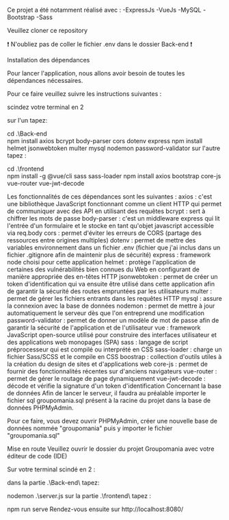 Ce projet a été notamment réalisé avec : -ExpressJs -VueJs -MySQL -Bootstrap -Sass

Veuillez cloner ce repository

❗ N'oubliez pas de coller le fichier .env dans le dossier Back-end ❗

Installation des dépendances

Pour lancer l'application, nous allons avoir besoin de toutes les dépendances nécessaires.

Pour ce faire veuillez suivre les instructions suivantes :

scindez votre terminal en 2

sur l'un tapez:

cd .\Back-end\
npm install axios bcrypt body-parser cors dotenv express
npm install helmet jsonwebtoken multer mysql nodemon password-validator
sur l'autre tapez :

cd .\frontend\
npm install -g @vue/cli sass sass-loader
npm install axios bootstrap core-js vue-router vue-jwt-decode

Les fonctionnalités de ces dépendances sont les suivantes :
axios : c'est une bibliothèque JavaScript fonctionnant comme un client HTTP qui permet de communiquer avec des API en utilisant des requêtes
bcrypt : sert à chiffrer les mots de passe
body-parser : c'est un middleware express qui lit l'entrée d'un formulaire et le stocke en tant qu'objet javascript accessible via req.body
cors : permet d'éviter les erreurs de CORS (partage des ressources entre origines multiples)
dotenv : permet de mettre des variables environnement dans un fichier .env (fichier que j'ai inclus dans un fichier .gitignore afin de maintenir plus de sécurité)
express : framework node choisi pour cette application
helmet : protège l'application de certaines des vulnérabilités bien connues du Web en configurant de manière appropriée des en-têtes HTTP
jsonwebtoken : permet de créer un token d'identification qui va ensuite être utilisé dans cette application afin de garantir la sécurité des routes empruntées par les utilisateurs
multer : permet de gérer les fichiers entrants dans les requêtes HTTP
mysql : assure la connexion avec la base de données
nodemon : permet de mettre à jour automatiquement le serveur dès que l'on entreprend une modification
password-validator : permet de donner un modèle de mot de passe afin de garantir la sécurité de l'application et de l'utilisateur
vue : framework JavaScript open-source utilisé pour construire des interfaces utilisateur et des applications web monopages (SPA)
sass : langage de script préprocesseur qui est compilé ou interprété en CSS
sass-loader : charge un fichier Sass/SCSS et le compile en CSS
boostrap : collection d'outils utiles à la création du design de sites et d'applications web
core-js : permet de fournir des fonctionnalités récentes sur d'anciens navigateurs
vue-router : permet de gérer le routage de page dynamiquement
vue-jwt-decode : décode et vérifie la signature d'un token d'identification
Concernant la base de données
Afin de lancer le serveur, il faudra au préalable importer le fichier sql groupomania.sql présent à la racine du projet dans la base de données PHPMyAdmin.

Pour ce faire, vous devez ouvrir PHPMyAdmin, créer une nouvelle base de données nommée "groupomania" puis y importer le fichier "groupomania.sql"

Mise en route
Veuillez ouvrir le dossier du projet Groupomania avec votre éditeur de code (IDE)

Sur votre terminal scindé en 2 :

dans la partie .\Back-end\ tapez:

nodemon .\server.js
sur la partie .\frontend\ tapez :

npm run serve
Rendez-vous ensuite sur http://localhost:8080/
